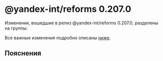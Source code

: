 # @yandex-int/reforms 0.207.0

<!-- ЧЕЛОВЕЧЕСКОЕ ВСТУПЛЕНИЕ -->

Изменения, вошедшие в релиз @yandex-int/reforms 0.207.0, разделены на группы:

Все важные изменения подробно описаны [ниже](#Пояснения).

## Пояснения

